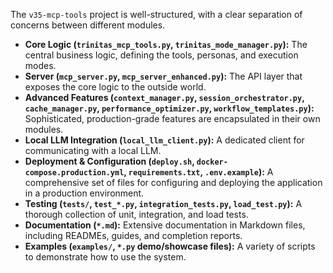 The `v35-mcp-tools` project is well-structured, with a clear separation of concerns between different modules.

- **Core Logic (`trinitas_mcp_tools.py`, `trinitas_mode_manager.py`):** The central business logic, defining the tools, personas, and execution modes.
- **Server (`mcp_server.py`, `mcp_server_enhanced.py`):** The API layer that exposes the core logic to the outside world.
- **Advanced Features (`context_manager.py`, `session_orchestrator.py`, `cache_manager.py`, `performance_optimizer.py`, `workflow_templates.py`):** Sophisticated, production-grade features are encapsulated in their own modules.
- **Local LLM Integration (`local_llm_client.py`):** A dedicated client for communicating with a local LLM.
- **Deployment & Configuration (`deploy.sh`, `docker-compose.production.yml`, `requirements.txt`, `.env.example`):** A comprehensive set of files for configuring and deploying the application in a production environment.
- **Testing (`tests/`, `test_*.py`, `integration_tests.py`, `load_test.py`):** A thorough collection of unit, integration, and load tests.
- **Documentation (`*.md`):** Extensive documentation in Markdown files, including READMEs, guides, and completion reports.
- **Examples (`examples/`, `*.py` demo/showcase files):** A variety of scripts to demonstrate how to use the system.
